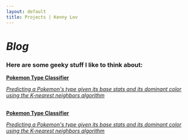 ```yaml
---
layout: default
title: Projects | Kenny Lov
---
```

<style> 
nav ul li:nth-child(3) a{
 color: black; 
 text-decoration:underline;
 text-decoration-color:black;
}

</style>

<link rel="stylesheet" type="text/css" href="/css/projects_index.css">

# *Blog*
### Here are some geeky stuff I like to think about:


 <a href = "/projects/pokemon_classifier"> 
 <div class = "item-card" markdown = "1"> 
 <b>Pokemon Type Classifier</b>
 <p><i>Predicting a Pokemon's type given its base stats and its dominant color using the K-nearest neighbors algorithm</i>
 </p>
 </div> </a>
 <br>
 
 
 <a href = "/projects/pokemon_classifier"> 
  <div class = "item-card" markdown = "1"> 
  <b>Pokemon Type Classifier</b>
 <p><i>Predicting a Pokemon's type given its base stats and its dominant color using the K-nearest neighbors algorithm</i>
 </p>
 </div>
 </a>
 <br>
 

